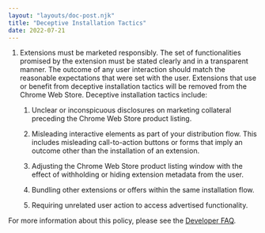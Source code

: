 ```yaml
---
layout: "layouts/doc-post.njk"
title: "Deceptive Installation Tactics"
date: 2022-07-21
---
```


1. Extensions must be marketed responsibly. The set of functionalities promised by the extension must be stated clearly and in a transparent manner. The outcome of any user interaction should match the reasonable expectations that were set with the user. Extensions that use or benefit from deceptive installation tactics will be removed from the Chrome Web Store. Deceptive installation tactics include:

    1. Unclear or inconspicuous disclosures on marketing collateral preceding the Chrome Web Store product listing.

    1. Misleading interactive elements as part of your distribution flow. This includes misleading call-to-action buttons or forms that imply an outcome other than the installation of an extension.

    1. Adjusting the Chrome Web Store product listing window with the effect of withholding or hiding extension metadata from the user.

    1. Bundling other extensions or offers within the same installation flow.

    1. Requiring unrelated user action to access advertised functionality.

For more information about this policy, please see the [Developer FAQ][faq].

[faq]: /docs/webstore/deceptive_installation_tactics/

